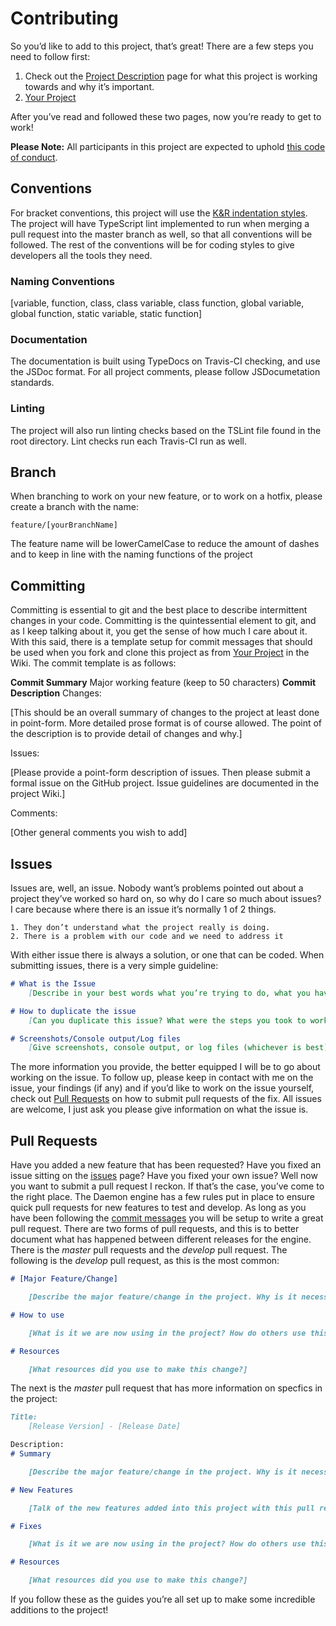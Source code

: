 # Contributing

So you’d like to add to this project, that’s great! There are a few steps you need to follow first:

1. Check out the [Project Description](https://github.com/srepollock/daemon-engine/wiki/project-description) page for what this project is working towards and why it’s important.
2. [Your Project](https://github.com/srepollock/daemon-engine/wiki/your-project)

After you’ve read and followed these two pages, now you’re ready to get to work!

**Please Note:** All participants in this project  are expected to uphold [this code of conduct](./code-of-conduct.md).

## Conventions

For bracket conventions, this project will use the [K&R indentation styles](https://en.wikipedia.org/wiki/Indentation_style#K&R). The project will have TypeScript lint implemented to run when merging a pull request into the master branch as well, so that all conventions will be followed. The rest of the conventions will be for coding styles to give developers all the tools they need.

### Naming Conventions

[variable, function, class, class variable, class function, global variable, global function, static variable, static function]

### Documentation

The documentation is built using TypeDocs on Travis-CI checking, and use the JSDoc format. For all project comments, please follow JSDocumetation standards.

### Linting

The project will also run linting checks based on the TSLint file found in the root directory. Lint checks run each Travis-CI run as well.

## Branch

When branching to work on your new feature, or to work on a hotfix, please create a branch with the name:

`feature/[yourBranchName]`

The feature name will be lowerCamelCase to reduce the amount of dashes and to keep in line with the naming functions of the project

## Committing

Committing is essential to git and the best place to describe intermittent changes in your code. Committing is the quintessential element to git, and as I keep talking about it, you get the sense of how much I care about it. With this said, there is a template setup for commit messages that should be used when you fork and clone this project as from [Your Project](https://github.com/srepollock/daemon-engine/wiki/your-project) in the Wiki. The commit template is as follows:

**Commit Summary**
Major working feature (keep to 50 characters)
**Commit Description**
Changes:

[This should be an overall summary of changes to the project at least done in point-form. More detailed prose format is of course allowed. The point of the description is to provide detail of changes and why.]

Issues:

[Please provide a point-form description of issues. Then please submit a formal issue on the GitHub project. Issue guidelines are documented in the project Wiki.]

Comments:

[Other general comments you wish to add]

## Issues

Issues are, well, an issue. Nobody want’s problems pointed out about a project they’ve worked so hard on, so why do I care so much about issues? I care because where there is an issue it’s normally 1 of 2 things.

    1. They don’t understand what the project really is doing.
    2. There is a problem with our code and we need to address it

With either issue there is always a solution, or one that can be coded. When submitting issues, there is a very simple guideline:

```md
# What is the Issue
    [Describe in your best words what you’re trying to do, what you have done, and why (best guess) it’s not working.]

# How to duplicate the issue
    [Can you duplicate this issue? What were the steps you took to working on this project and when this issue arose.]

# Screenshots/Console output/Log files
    [Give screenshots, console output, or log files (whichever is best) to show us what the issue is.]
```

The more information you provide, the better equipped I will be to go about working on the issue. To follow up, please keep in contact with me on the issue, your findings (if any) and if you’d like to work on the issue yourself, check out [Pull Requests](https://github.com/srepollock/daemon-engine/wiki/pull-requests) on how to submit pull requests of the fix.
All issues are welcome, I just ask you please give information on what the issue is.

## Pull Requests

Have you added a new feature that has been requested? Have you fixed an issue sitting on the [issues](https://github.com/srepollock/daemon-engine/issues) page? Have you fixed your own issue? Well now you want to submit a pull request I reckon. If that’s the case, you’ve come to the right place. The Daemon engine has a few rules put in place to ensure quick pull requests for new features to test and develop. As long as you have been following the [commit messages](https://github.com/srepollock/daemon-engine/CONTRIBUTING.md#Committing) you will be setup to write a great pull request.
There are two forms of pull requests, and this is to better document what has happened between different releases for the engine. There is the *master* pull requests and the *develop* pull request.
The following is the *develop* pull request, as this is the most common:

```md
# [Major Feature/Change]

    [Describe the major feature/change in the project. Why is it necessary? What makes it so important it has to be added into the project? What does this version do differently?]

# How to use

    [What is it we are now using in the project? How do others use this amazing new feature/change themselves?]

# Resources

    [What resources did you use to make this change?]
```

The next is the *master* pull request that has more information on specfics in the project:

```md
Title:
    [Release Version] - [Release Date]

Description:
# Summary

    [Describe the major feature/change in the project. Why is it necessary? What makes it so important it has to be added into the project? What does this version do differently?]

# New Features

    [Talk of the new features added into this project with this pull request. What has changed since the last version? What is new? How is it different? Perhaps it would be easiest to reference direct commits here?]

# Fixes

    [What is it we are now using in the project? How do others use this amazing new feature/change themselves?]

# Resources

    [What resources did you use to make this change?]
```

If you follow these as the guides you’re all set up to make some incredible additions to the project!
